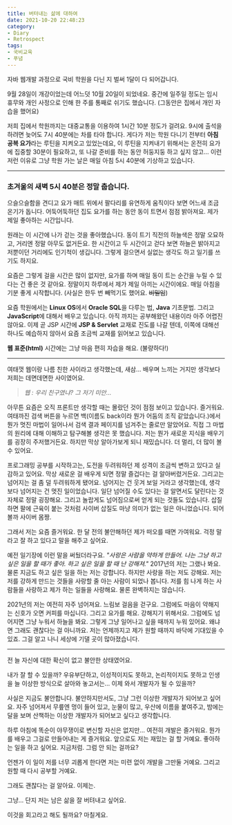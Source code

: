 ```yaml
---
title: 버텨내는 삶에 대하여
date: 2021-10-20 22:48:23
category:
- Diary
- Retrospect
tags:
- 국비교육
- 푸념
---
```


자바 웹개발 과정으로 국비 학원을 다닌 지 벌써 1달이 다 되어갑니다. 

9월 28일이 개강이었는데 어느덧 10월 20일이 되었네요.
중간에 일주일 정도는 임시 휴무와 개인 사정으로 인해 한 주를 통째로 쉬기도 했습니다. (그동안은 집에서 개인 자습을 했어요)

저희 집에서 학원까지는 대중교통을 이용하여 1시간 10분 정도가 걸려요.
9시에 출석을 하려면 늦어도 7시 40분에는 차를 타야 합니다.
게다가 저는 학원 다니기 전부터 **아침 공복 요가**라는 루틴을 지켜오고 있었는데요, 이 루틴을 지켜내기 위해서는 온전히 요가에 집중할 30분이 필요하고, 또 나갈 준비를 하는 동안 허둥지둥 하고 싶지 않고... 이런 저런 이유로 그냥 학원 가는 날은 매일 아침 5시 40분에 기상하고 있습니다.

---

### 초겨울의 새벽 5시 40분은 정말 춥습니다. 
으슬으슬함을 견디고 요가 매트 위에서 팔다리를 유연하게 움직이다 보면 어느새 조금 온기가 돕니다. 어둑어둑하던 집도 요가를 하는 동안 동이 트면서 점점 밝아져요. 제가 제일 좋아하는 시간입니다.

원래는 이 시간에 나가 걷는 것을 좋아했습니다. 동이 트기 직전의 하늘색은 정말 오묘하고, 거리엔 정말 아무도 없거든요. 한 시간이고 두 시간이고 걷다 보면 하늘은 밝아지고 저뿐이던 거리에도 인기척이 생깁니다. 그렇게 걸으면서 실없는 생각도 하고 일기를 쓰기도 하지요.

요즘은 그렇게 걸을 시간은 많이 없지만, 요가를 하며 매일 동이 트는 순간을 누릴 수 있다는 건 좋은 것 같아요. 정말이지 하루에서 제가 제일 아끼는 시간이에요. 매일 아침을 기분 좋게 시작합니다. (사실은 한두 번 빼먹기도 했어요. ~~비밀임~~)

요즘 학원에서는 **Linux OS**에서 **Oracle SQL**을 다루는 법, **Java** 기초문법. 그리고 **JavaScript**에 대해서 배우고 있습니다.
아직 까지는 공부해왔던 내용이라 아주 어렵진 않아요. 이제 곧 JSP 시간에 **JSP & Servlet** 교재로 진도를 나갈 텐데, 이쪽에 대해선 하나도 예습하지 않아서 요즘 조금씩 교재를 읽어보고 있습니다.

**웹 표준(html)** 시간에는 그냥 마음 편히 자습을 해요. (불량하다!)

---

여태껏 웹이랑 나름 친한 사이라고 생각했는데, 새삼... 배우며 느끼는 거지만 생각보다 저희는 데면데면한 사이였어요.

> *웹 : 우리 친구였냐?
그 저기 미안...*

아무튼 요즘은 오직 프론트만 생각할 때는 몰랐던 것이 점점 보이고 있습니다. 즐거워요. 여태까진 검색 버튼을 누르면 백(이름도 back이라 뭔가 어둠의 조직 같았습니다.)에서 뭔가 멋진 마법이 일어나서 검색 결과 페이지를 넘겨주는 줄로만 알았어요. 직접 그 마법의 원리에 대해 이해하고 탐구해볼 생각은 못 했습니다. 저는 뭔가 새로운 지식을 배우기를 굉장히 주저했거든요. 하지만 막상 알아가보게 되니 재밌습니다. 더 멀리, 더 많이 볼 수 있어요.

프로그래밍 공부를 시작하고는, 도전을 두려워하던 제 성격이 조금씩 변하고 있다고 실감하고 있어요. 막상 새로운 걸 배우게 되면 정말 즐겁다는 걸 알아버렸거든요. 그리고는 넘어지는 걸 좀 덜 두려워하게 됐어요. 넘어지는 건 웃겨 보일 거라고 생각했는데, 생각보다 넘어지는 건 멋진 일이었습니다. 일단 넘어질 수도 있다는 걸 알면서도 달린다는 것 자체로 정말 굉장해요. 그리고 놀랍게도 넘어짐으로써 얻게 되는 것들도 있습니다. 삽질하면 팔에 근육이 붙는 것처럼 사이버 삽질도 마냥 의미가 없는 일은 아니었습니다. 되어볼까 사이버 몸짱.

그래서 저는 요즘 즐거워요. 한 달 전의 불안해하던 제가 떠오를 때면 가여워요. 걱정 말라고 잘 하고 있다고 말을 해주고 싶어요.

예전 일기장에 이런 말을 써뒀더라구요. *"사랑은 사람을 약하게 만들어. 나는 그냥 하고 싶은 일을 할 때가 좋아. 하고 싶은 일을 할 때 난 강해져."*
2017년의 저는 그랬나 봐요. 물론 지금도 하고 싶은 일을 하는 저는 강합니다. 하지만 사랑을 하는 저도 강해요. 저는 저를 강하게 만드는 것들을 사랑할 줄 아는 사람이 되었나 봅니다. 저를 힘 나게 하는 사람들을 사랑하고 제가 하는 일들을 사랑해요. 물론 완벽하지는 않습니다.

2021년의 저는 여전히 자주 넘어져요. 느림보 걸음을 걷구요. 그럼에도 마음이 약해지는 신호가 오면 커피를 마십니다. 그리고 요가를 해요. 강해지기 위해서요. 그럼에도 넘어지면 그냥 누워서 하늘을 봐요. 그렇게 그냥 일어나고 싶을 때까지 누워 있어요. 왜냐면 그래도 괜찮다는 걸 아니까요. 저는 언제까지고 제가 원할 때까지 바닥에 기대있을 수 있죠. 그걸 알고 나니 세상에 기댈 곳이 많아졌습니다.

---

전 늘 자신에 대한 확신이 없고 불안한 상태였어요.

내가 잘 할 수 있을까?
우유부단하고, 
이성적이지도 못하고, 논리적이지도 못하고
인생을 늘 이상한 방식으로 살아와 놓고서는...
이제 와서 개발자가 될 수 있을까?

사실은 지금도 불안합니다. 불안하지만서도, 그냥 그런 이상한 개발자가 되어보고 싶어요. 자주 넘어져서 무릎엔 멍이 들어 있고, 눈물이 많고, 우산에 이름을 붙여주고, 밤에는 달을 보며 산책하는 이상한 개발자가 되어보고 싶다고 생각합니다.

하루 아침에 똑순이 야무쟁이로 변신할 자신은 없지만... 여전히 개발은 즐거워요. 뭔가를 배우고 그걸로 만들어내는 게 즐거워요. 
앞으로도 저는 재밌는 걸 할 거예요. 좋아하는 일을 하고 싶어요. 지금처럼. 그럼 안 되는 걸까요?

언젠가 이 일이 저를 너무 괴롭게 한다면 저는 미련 없이 개발을 그만둘 거예요. 그리고 원할 때 다시 공부할 거예요.

그래도 괜찮다는 걸 알아요. 이제는.

그냥... 단지 저는 
남은 삶을 잘 버텨내고 싶어요.

이것을 회고라고 해도 될까요?
마칠게요.